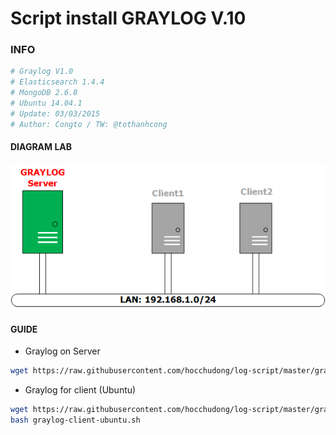 # Script install GRAYLOG V.10

### INFO
```sh
# Graylog V1.0
# Elasticsearch 1.4.4
# MongoDB 2.6.8
# Ubuntu 14.04.1
# Update: 03/03/2015
# Author: Congto / TW: @tothanhcong
```

#### DIAGRAM LAB
![Topo LAB](grayloglab.png)

#### GUIDE
- Graylog on Server 
```sh
wget https://raw.githubusercontent.com/hocchudong/log-script/master/graylog/graylog-server.sh
```

- Graylog for client (Ubuntu)
```sh
wget https://raw.githubusercontent.com/hocchudong/log-script/master/graylog/graylog-client-ubuntu.sh
bash graylog-client-ubuntu.sh
```


